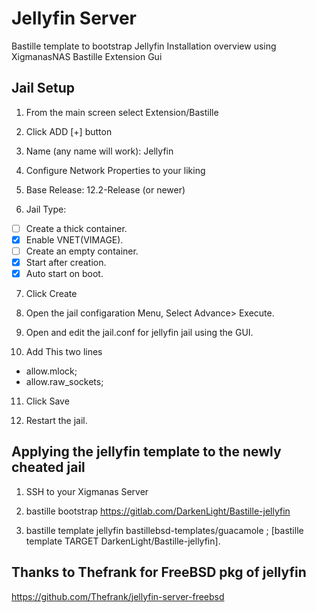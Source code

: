 # Jellyfin Server
Bastille template to bootstrap Jellyfin
Installation overview using XigmanasNAS Bastille Extension Gui

## Jail Setup
1. From the main screen select Extension/Bastille

2. Click ADD [+] button

3. Name (any name will work): Jellyfin

4. Configure Network Properties to your liking

5. Base Release: 12.2-Release (or newer)

6. Jail Type: 
- [ ] Create a thick container.
- [x] Enable VNET(VIMAGE).
- [ ] Create an empty container.
- [x] Start after creation.
- [x] Auto start on boot.

7. Click Create

8. Open the jail configaration Menu, Select Advance> Execute.

9. Open and edit the jail.conf for jellyfin jail using the GUI.

10. Add This two lines
- allow.mlock;
- allow.raw_sockets;

11. Click Save

12. Restart the jail.


## Applying the jellyfin template to the newly cheated jail

1. SSH to your Xigmanas Server

2. bastille bootstrap https://gitlab.com/DarkenLight/Bastille-jellyfin

3. bastille template jellyfin bastillebsd-templates/guacamole ;  [bastille template TARGET DarkenLight/Bastille-jellyfin].


## Thanks to Thefrank for FreeBSD pkg of jellyfin
https://github.com/Thefrank/jellyfin-server-freebsd
